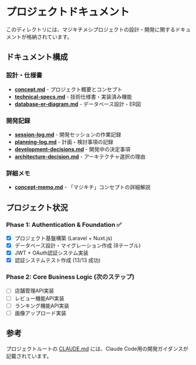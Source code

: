 # プロジェクトドキュメント

このディレクトリには、マジキチメシプロジェクトの設計・開発に関するドキュメントが格納されています。

## ドキュメント構成

### 設計・仕様書
- **[concept.md](./concept.md)** - プロジェクト概要とコンセプト
- **[technical-specs.md](./technical-specs.md)** - 技術仕様書・実装済み機能
- **[database-er-diagram.md](./database-er-diagram.md)** - データベース設計・ER図

### 開発記録
- **[session-log.md](./session-log.md)** - 開発セッションの作業記録
- **[planning-log.md](./planning-log.md)** - 計画・検討事項の記録
- **[development-decisions.md](./development-decisions.md)** - 開発中の決定事項
- **[architecture-decision.md](./architecture-decision.md)** - アーキテクチャ選択の理由

### 詳細メモ
- **[concept-memo.md](./concept-memo.md)** - 「マジキチ」コンセプトの詳細解説

## プロジェクト状況

### Phase 1: Authentication & Foundation ✅
- [x] プロジェクト基盤構築 (Laravel + Nuxt.js)
- [x] データベース設計・マイグレーション作成 (8テーブル)
- [x] JWT + OAuth認証システム実装
- [x] 認証システムテスト作成 (13/13 成功)

### Phase 2: Core Business Logic (次のステップ)
- [ ] 店舗管理API実装
- [ ] レビュー機能API実装  
- [ ] ランキング機能API実装
- [ ] 画像アップロード実装

## 参考

プロジェクトルートの [CLAUDE.md](../CLAUDE.md) には、Claude Code用の開発ガイダンスが記載されています。